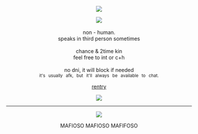 </div>

<div align="center">
  

![](https://komarev.com/ghpvc/?username=homicidalguts&label=♱&color=8a9bb1)


![](https://files.catbox.moe/s3rbah.png)
<br><br>non - human. <br> speaks in third person sometimes <br><br> chance & 2time kin <br> feel free to int or c+h <br><br> no dni, it will block if needed <br>
<sub>it's⠀usually⠀afk,⠀but⠀it'll⠀always⠀be⠀available⠀to⠀chat.</sub> 



[rentry](https://rentry.co/angelarchivo)

![](https://64.media.tumblr.com/5ceab42ebaf4d5d8328a7d06e6048a17/0315092cad4070e1-79/s75x75_c1/612c1fd238e2af49686bf11972130c7b688ec69c.gifv)

***

![](https://files.catbox.moe/gdct79.webp)

MAFIOSO MAFIOSO MAFIFOSO

</div>
